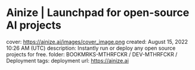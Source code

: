 # Ainize | Launchpad for open-source AI projects

cover: https://ainize.ai/images/cover_image.png
created: August 15, 2022 10:26 AM (UTC)
description: Instantly run or deploy any open source projects for free.
folder: BOOKMRKS-MTHRFCKR / DEV-MTHRFCKR / Deployment
tags: deployment
url: https://ainize.ai